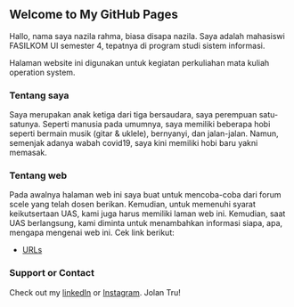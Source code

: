 ## Welcome to My GitHub Pages

Hallo, nama saya nazila rahma, biasa disapa nazila. Saya adalah mahasiswi FASILKOM UI semester 4, tepatnya di program studi sistem informasi. 

Halaman website ini digunakan untuk kegiatan perkuliahan mata kuliah operation system.

### Tentang saya

Saya merupakan anak ketiga dari tiga bersaudara, saya perempuan satu-satunya.
Seperti manusia pada umumnya, saya memiliki beberapa hobi seperti bermain musik (gitar & uklele), bernyanyi, dan jalan-jalan. Namun, semenjak adanya wabah covid19, saya kini memiliki hobi baru yakni memasak. 


### Tentang web

Pada awalnya halaman web ini saya buat untuk mencoba-coba dari forum scele yang telah dosen berikan. Kemudian, untuk memenuhi syarat keikutsertaan UAS, kami juga harus memiliki laman web ini. Kemudian, saat UAS berlangsung, kami diminta untuk menambahkan informasi siapa, apa, mengapa mengenai web ini.
Cek link berikut:
* [URLs](URLs/)

### Support or Contact

 Check out my [linkedIn](https://www.linkedin.com/in/nazilarahma/) or [Instagram](https://www.instagram.com/nazilarhm/).
 Jolan Tru!
